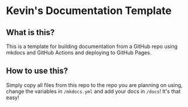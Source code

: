 # Kevin's Documentation Template

## What is this?

This is a template for building documentation from a GitHub repo using mkdocs and GitHub Actions and deploying to GitHub Pages.

## How to use this?

Simply copy all files from this repo to the repo you are planning on using, change the variables in `/mkdocs.yml` and add your docs in `/docs`! It's that easy!